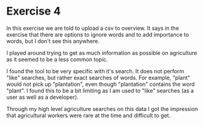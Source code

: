# Exercise 4

In this exercise we are told to upload a csv to overview. It says in the exercise that there are options to ignore words and to add importance to words, but I don't see this anywhere.

I played around trying to get as much information as possible on agriculture as it seemed to be a less common topic. 

I found the tool to be very specific with it's search. It does not perform "like" searches, but rather exact searches of words. For example, "plant" would not pick up "plantation", even though "plantation" contains the word "plant". I found this to be a bit limiting as I am used to "like" searches (as a user as well as a developer).

Through my high level agriculture searches on this data I got the impression that agricultural workers were rare at the time and difficult to get.

